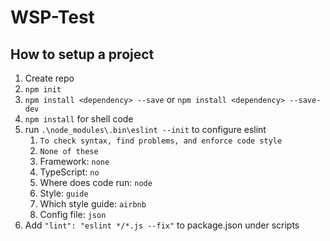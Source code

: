 # WSP-Test

## How to setup a project
 1. Create repo
2. `npm init`
3. `npm install <dependency> --save` or `npm install <dependency> --save-dev`
4. `npm install` for shell code
5. run `.\node_modules\.bin\eslint --init` to configure eslint
    1. `To check syntax, find problems, and enforce code style`
    2. `None of these`
    3. Framework: `none`
    4. TypeScript: `no`
    5. Where does code run: `node`
    6. Style: `guide`
    7. Which style guide: `airbnb`
    8. Config file: `json`
6. Add `"lint": "eslint */*.js --fix"` to package.json under scripts
